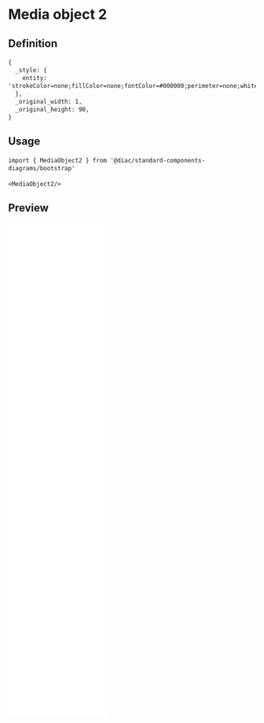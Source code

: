 # Media object 2

## Definition

```
{
  _style: { 
    entity: 'strokeColor=none;fillColor=none;fontColor=#000000;perimeter=none;whiteSpace=wrap;resizeWidth=1;align=left;spacing=2;fontSize=14;verticalAlign=top;html=1;',
  },
  _original_width: 1,
  _original_height: 90,
}
```

## Usage

```
import { MediaObject2 } from '@diac/standard-components-diagrams/bootstrap'

<MediaObject2/>
```

## Preview

<img src="./media-object-2.png" width="200"/>
